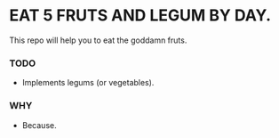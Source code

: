 # EAT 5 FRUTS AND LEGUM BY DAY.

This repo will help you to eat the goddamn fruts.

### TODO

- Implements legums (or vegetables).

### WHY

- Because.